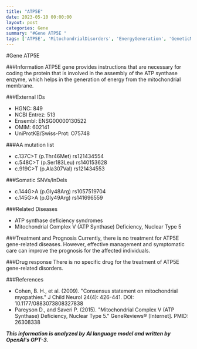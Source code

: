 ```yaml
---
title: "ATP5E"
date: 2023-05-10 00:00:00
layout: post
categories: Gene
summary: "#Gene ATP5E "
tags: ['ATP5E', 'MitochondrialDisorders', 'EnergyGeneration', 'GeneticMutation', 'Prognosis', 'SymptomaticCare', 'DrugResponse', 'GeneReviews']
---
```


#Gene ATP5E 

###Information
ATP5E gene provides instructions that are necessary for coding the protein that is involved in the assembly of the ATP synthase enzyme, which helps in the generation of energy from the mitochondrial membrane. 

###External IDs
- HGNC: 849
- NCBI Entrez: 513 
- Ensembl: ENSG00000130522 
- OMIM: 602141
- UniProtKB/Swiss-Prot: O75748

###AA mutation list 
- c.137C>T (p.Thr46Met) rs121434554
- c.548C>T (p.Ser183Leu) rs140153628
- c.919C>T (p.Ala307Val) rs121434553

###Somatic SNVs/InDels 
- c.144G>A (p.Gly48Arg) rs1057519704
- c.145G>A (p.Gly49Arg) rs141696559

###Related Diseases 
- ATP synthase deficiency syndromes 
- Mitochondrial Complex V (ATP Synthase) Deficiency, Nuclear Type 5

###Treatment and Prognosis
Currently, there is no treatment for ATP5E gene-related diseases. However, effective management and symptomatic care can improve the prognosis for the affected individuals.

###Drug response
There is no specific drug for the treatment of ATP5E gene-related disorders.

###References
- Cohen, B. H., et al. (2009). "Consensus statement on mitochondrial myopathies." J Child Neurol 24(4): 426-441. DOI: 10.1177/0883073808327838
- Pareyson D., and Saveri P. (2015). "Mitochondrial Complex V (ATP Synthase) Deficiency, Nuclear Type 5." GeneReviews® [Internet]. PMID: 26308338

**_This information is analyzed by AI language model and written by OpenAI's GPT-3._**